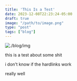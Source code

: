 ```yaml
---
title: 'This Is a Test'
date: 2023-12-08T22:23:24-05:00
draft: true
image: "/path/to/image.png"
type: "post"
tags: ["blog"]
---
```

![./blog/img](props.png)

this is a test about some shit

i don't know if the hardlinks work

really well